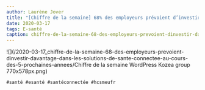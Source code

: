 ```yaml
---
author: Laurène Jover
title: "[Chiffre de la semaine] 68% des employeurs prévoient d’investir davantage dans les solutions de santé connectée au cours des 5 prochaines années."
date: 2020-03-17
tags: E-santé
caption: chiffre-de-la-semaine-68-des-employeurs-prevoient-dinvestir-davantage-dans-les-solutions-de-sante-connectee-au-cours-des-5-prochaines-annees.webp
---
```


![](/2020-03-17_chiffre-de-la-semaine-68-des-employeurs-prevoient-dinvestir-davantage-dans-les-solutions-de-sante-connectee-au-cours-des-5-prochaines-annees/Chiffre de la semaine WordPress Kozea group 770x578px.png)

    #santé #esanté #santéconnectée #hcsmeufr
